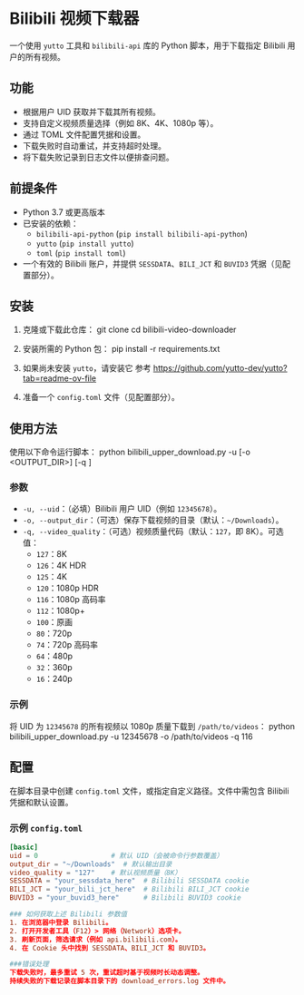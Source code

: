 # Bilibili 视频下载器

一个使用 `yutto` 工具和 `bilibili-api` 库的 Python 脚本，用于下载指定 Bilibili 用户的所有视频。

## 功能
- 根据用户 UID 获取并下载其所有视频。
- 支持自定义视频质量选择（例如 8K、4K、1080p 等）。
- 通过 TOML 文件配置凭据和设置。
- 下载失败时自动重试，并支持超时处理。
- 将下载失败记录到日志文件以便排查问题。

## 前提条件
- Python 3.7 或更高版本
- 已安装的依赖：
  - `bilibili-api-python` (`pip install bilibili-api-python`)
  - `yutto` (`pip install yutto`)
  - `toml` (`pip install toml`)
- 一个有效的 Bilibili 账户，并提供 `SESSDATA`、`BILI_JCT` 和 `BUVID3` 凭据（见配置部分）。

## 安装
1. 克隆或下载此仓库：
git clone <repository-url>
cd bilibili-video-downloader

2. 安装所需的 Python 包：
pip install -r requirements.txt

3. 如果尚未安装 `yutto`，请安装它
参考 https://github.com/yutto-dev/yutto?tab=readme-ov-file

4. 准备一个 `config.toml` 文件（见配置部分）。

## 使用方法
使用以下命令运行脚本：
python bilibili_upper_download.py -u <UID> [-o <OUTPUT_DIR>] [-q <QUALITY>]


### 参数
- `-u, --uid`：（必填）Bilibili 用户 UID（例如 `12345678`）。
- `-o, --output_dir`：（可选）保存下载视频的目录（默认：`~/Downloads`）。
- `-q, --video_quality`：（可选）视频质量代码（默认：`127`，即 8K）。可选值：
  - `127`：8K
  - `126`：4K HDR
  - `125`：4K
  - `120`：1080p HDR
  - `116`：1080p 高码率
  - `112`：1080p+
  - `100`：原画
  - `80`：720p
  - `74`：720p 高码率
  - `64`：480p
  - `32`：360p
  - `16`：240p

### 示例
将 UID 为 `12345678` 的所有视频以 1080p 质量下载到 `/path/to/videos`：
python bilibili_upper_download.py -u 12345678 -o /path/to/videos -q 116


## 配置
在脚本目录中创建 `config.toml` 文件，或指定自定义路径。文件中需包含 Bilibili 凭据和默认设置。

### 示例 `config.toml`
```toml
[basic]
uid = 0                  # 默认 UID（会被命令行参数覆盖）
output_dir = "~/Downloads"  # 默认输出目录
video_quality = "127"    # 默认视频质量（8K）
SESSDATA = "your_sessdata_here"  # Bilibili SESSDATA cookie
BILI_JCT = "your_bili_jct_here"  # Bilibili BILI_JCT cookie
BUVID3 = "your_buvid3_here"      # Bilibili BUVID3 cookie

### 如何获取上述 Bilibili 参数值
1. 在浏览器中登录 Bilibili。
2. 打开开发者工具（F12）> 网络（Network）选项卡。
3. 刷新页面，筛选请求（例如 api.bilibili.com）。
4. 在 Cookie 头中找到 SESSDATA、BILI_JCT 和 BUVID3。

###错误处理
下载失败时，最多重试 5 次，重试超时基于视频时长动态调整。
持续失败的下载记录在脚本目录下的 download_errors.log 文件中。
